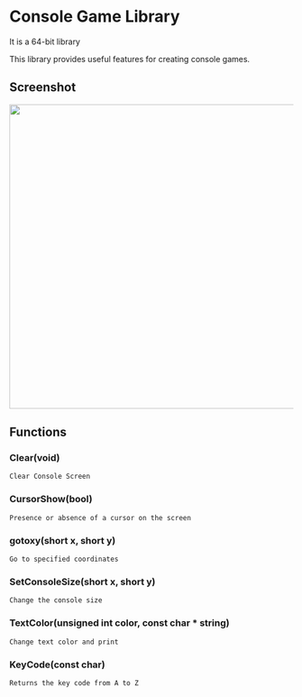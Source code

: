 # Console Game Library

It is a 64-bit library

This library provides useful features for creating console games.

## Screenshot

<div>
  <img width="540" src="https://user-images.githubusercontent.com/63224377/100871354-7fb94180-34e3-11eb-8e48-2b48b9071208.png">
</div>


## Functions

### Clear(void)
    Clear Console Screen

### CursorShow(bool)
    Presence or absence of a cursor on the screen

### gotoxy(short x, short y)
    Go to specified coordinates

### SetConsoleSize(short x, short y)
    Change the console size

### TextColor(unsigned int color, const char * string)
    Change text color and print

### KeyCode(const char)
    Returns the key code from A to Z
